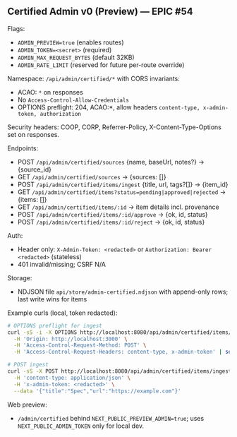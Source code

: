 ## Certified Admin v0 (Preview) — EPIC #54

Flags:
- `ADMIN_PREVIEW=true` (enables routes)
- `ADMIN_TOKEN=<secret>` (required)
- `ADMIN_MAX_REQUEST_BYTES` (default 32KB)
- `ADMIN_RATE_LIMIT` (reserved for future per-route override)

Namespace: `/api/admin/certified/*` with CORS invariants:
- ACAO: `*` on responses
- No `Access-Control-Allow-Credentials`
- OPTIONS preflight: 204, ACAO:*, allow headers `content-type, x-admin-token, authorization`

Security headers: COOP, CORP, Referrer-Policy, X-Content-Type-Options set on responses.

Endpoints:
- POST `/api/admin/certified/sources` {name, baseUrl, notes?} → {source_id}
- GET `/api/admin/certified/sources` → {sources: []}
- POST `/api/admin/certified/items/ingest` {title, url, tags?[]} → {item_id}
- GET `/api/admin/certified/items?status=pending|approved|rejected` → {items: []}
- GET `/api/admin/certified/items/:id` → item details incl. provenance
- POST `/api/admin/certified/items/:id/approve` → {ok, id, status}
- POST `/api/admin/certified/items/:id/reject` → {ok, id, status}

Auth:
- Header only: `X-Admin-Token: <redacted>` or `Authorization: Bearer <redacted>` (stateless)
- 401 invalid/missing; CSRF N/A

Storage:
- NDJSON file `api/store/admin-certified.ndjson` with append-only rows; last write wins for items

Example curls (local, token redacted):
```bash
# OPTIONS preflight for ingest
curl -sS -i -X OPTIONS http://localhost:8080/api/admin/certified/items/ingest \
  -H 'Origin: http://localhost:3000' \
  -H 'Access-Control-Request-Method: POST' \
  -H 'Access-Control-Request-Headers: content-type, x-admin-token' | sed -n '1,30p'

# POST ingest
curl -sS -X POST http://localhost:8080/api/admin/certified/items/ingest \
  -H 'content-type: application/json' \
  -H 'x-admin-token: <redacted>' \
  --data '{"title":"Spec","url":"https://example.com"}'
```

Web preview:
- `/admin/certified` behind `NEXT_PUBLIC_PREVIEW_ADMIN=true`; uses `NEXT_PUBLIC_ADMIN_TOKEN` only for local dev.


